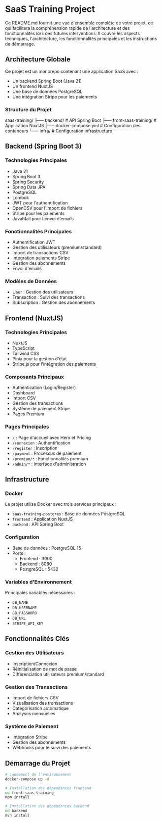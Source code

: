 # SaaS Training Project

Ce README.md fournit une vue d'ensemble complète de votre projet, ce qui facilitera la compréhension rapide de l'architecture et des fonctionnalités lors des futures interventions. Il couvre les aspects techniques, l'architecture, les fonctionnalités principales et les instructions de démarrage.

## Architecture Globale

Ce projet est un monorepo contenant une application SaaS avec :

- Un backend Spring Boot (Java 21)
- Un frontend NuxtJS
- Une base de données PostgreSQL
- Une intégration Stripe pour les paiements

### Structure du Projet

saas-training/
├── backend/ # API Spring Boot
├── front-saas-training/ # Application NuxtJS
├── docker-compose.yml # Configuration des conteneurs
└── infra/ # Configuration infrastructure

## Backend (Spring Boot 3)

### Technologies Principales

- Java 21
- Spring Boot 3
- Spring Security
- Spring Data JPA
- PostgreSQL
- Lombok
- JWT pour l'authentification
- OpenCSV pour l'import de fichiers
- Stripe pour les paiements
- JavaMail pour l'envoi d'emails

### Fonctionnalités Principales

- Authentification JWT
- Gestion des utilisateurs (premium/standard)
- Import de transactions CSV
- Intégration paiements Stripe
- Gestion des abonnements
- Envoi d'emails

### Modèles de Données

- User : Gestion des utilisateurs
- Transaction : Suivi des transactions
- Subscription : Gestion des abonnements

## Frontend (NuxtJS)

### Technologies Principales

- NuxtJS
- TypeScript
- Tailwind CSS
- Pinia pour la gestion d'état
- Stripe.js pour l'intégration des paiements

### Composants Principaux

- Authentication (Login/Register)
- Dashboard
- Import CSV
- Gestion des transactions
- Système de paiement Stripe
- Pages Premium

### Pages Principales

- `/` : Page d'accueil avec Hero et Pricing
- `/connexion` : Authentification
- `/register` : Inscription
- `/payment` : Processus de paiement
- `/premium/*` : Fonctionnalités premium
- `/admin/*` : Interface d'administration

## Infrastructure

### Docker

Le projet utilise Docker avec trois services principaux :

- `saas-training-postgres` : Base de données PostgreSQL
- `frontend` : Application NuxtJS
- `backend` : API Spring Boot

### Configuration

- Base de données : PostgreSQL 15
- Ports :
  - Frontend : 3000
  - Backend : 8080
  - PostgreSQL : 5432

### Variables d'Environnement

Principales variables nécessaires :

- `DB_NAME`
- `DB_USERNAME`
- `DB_PASSWORD`
- `DB_URL`
- `STRIPE_API_KEY`

## Fonctionnalités Clés

### Gestion des Utilisateurs

- Inscription/Connexion
- Réinitialisation de mot de passe
- Différenciation utilisateurs premium/standard

### Gestion des Transactions

- Import de fichiers CSV
- Visualisation des transactions
- Catégorisation automatique
- Analyses mensuelles

### Système de Paiement

- Intégration Stripe
- Gestion des abonnements
- Webhooks pour le suivi des paiements

## Démarrage du Projet

```bash
# Lancement de l'environnement
docker-compose up -d

# Installation des dépendances frontend
cd front-saas-training
npm install

# Installation des dépendances backend
cd backend
mvn install
```

